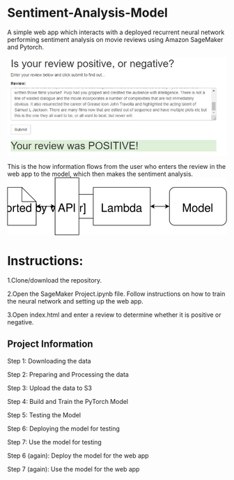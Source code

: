 # Sentiment-Analysis-Model
A simple web app which interacts with a deployed recurrent neural network performing sentiment analysis on movie reviews using Amazon SageMaker and Pytorch.

![alt text](https://github.com/gkuzivam/Sentiment-Analysis-Model/blob/master/review.jpg)


This is the how information flows from the user who enters the review in the web app to the model, which then makes the sentiment analysis.
![alt text](https://github.com/gkuzivam/Sentiment-Analysis-Model/blob/master/Web%20App%20Diagram.svg)

# Instructions: #

1.Clone/download the repository.

2.Open the SageMaker Project.ipynb file. Follow instructions on how to train the neural network and setting up the web app.

3.Open index.html and enter a review to determine whether it is positive or negative.

## Project Information ##

Step 1: Downloading the data

Step 2: Preparing and Processing the data

Step 3: Upload the data to S3

Step 4: Build and Train the PyTorch Model

Step 5: Testing the Model

Step 6: Deploying the model for testing

Step 7: Use the model for testing

Step 6 (again): Deploy the model for the web app

Step 7 (again): Use the model for the web app

